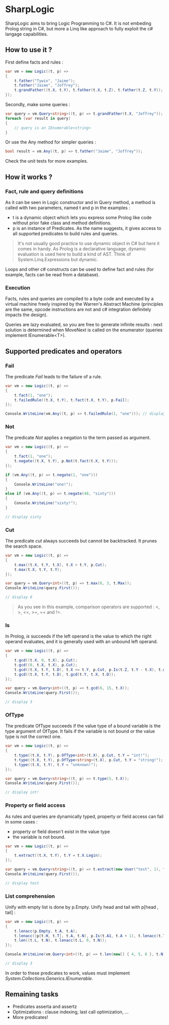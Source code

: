 # SharpLogic

SharpLogic aims to bring Logic Programming to C#. It is not embeding Prolog string in C#, but more a Linq like approach to fully exploit the c# langage capabilities.

## How to use it ?

First define facts and rules :

```csharp
var vm = new Logic((t, p) =>
{
    t.father("Tywin", "Jaime");
    t.father("Jaime", "Joffrey");
    t.grandFather((t.X, t.Y), t.father(t.X, t.Z), t.father(t.Z, t.Y));
});
```

Secondly, make some queries :

```csharp
var query = vm.Query<string>((t, p) => t.grandFather(t.X, "Joffrey"));
foreach (var result in query)
{
    // query is an IEnumerable<string>
}
```

Or use the Any method for simpler queries :

```csharp
bool result = vm.Any((t, p) => t.father("Jaime", "Joffrey"));
```

Check the unit tests for more examples.

## How it works ?

### Fact, rule and query definitions

As it can be seen in Logic constructor and in Query method, a method is called with two parameters, named t and p in the examples :

- t is a dynamic object which lets you express some Prolog like code without prior fake class and method definitions.
- p is an instance of Predicates. As the name suggests, it gives access to all supported predicates to build rules and queries.

> It's not usually good practice to use dynamic object in C# but here it comes in handy. As Prolog is a declarative language, dynamic evaluation is used here to build a kind of AST. Think of System.Linq.Expressions but dynamic.

Loops and other c# constructs can be used to define fact and rules (for example, facts can be read from a database).

### Execution

Facts, rules and queries are compiled to a byte code and executed by a virtual machine freely inspired by the Warren's Abstract Machine (principles are the same, opcode instructions are not and c# integration definitely impacts the design).

Queries are lazy evaluated, so you are free to generate infinite results : next solution is determined when MoveNext is called on the enumerator (queries implement IEnumerable\<T\>).

## Supported predicates and operators

### Fail

The predicate _Fail_ leads to the failure of a rule.

```csharp
var vm = new Logic((t, p) =>
{
    t.fact(1, "one");
    t.failedRule((t.X, t.Y), t.fact(t.X, t.Y), p.Fail);
});

Console.WriteLine(vm.Any((t, p) => t.failedRule(1, "one"))); // display False
```

### Not

The predicate _Not_ applies a negation to the term passed as argument.

```csharp
var vm = new Logic((t, p) =>
{
    t.fact(1, "one");
    t.negate((t.X, t.Y), p.Not(t.fact(t.X, t.Y)));
});

if (vm.Any((t, p) => t.negate(1, "one")))
{
    Console.WriteLine("one!");
}
else if (vm.Any((t, p) => t.negate(48, "sixty")))
{
    Console.WriteLine("sixty!");
}

// display sixty
```

### Cut

The predicate _cut_ always succeeds but cannot be backtracked. It prunes the search space.

```csharp
var vm = new Logic((t, p) =>
{
    t.max((t.X, t.Y, t.X), t.X > t.Y, p.Cut);
    t.max(t.X, t.Y, t.Y);
});

var query = vm.Query<int>((t, p) => t.max(6, 3, t.Max));
Console.WriteLine(query.First());

// display 6
```

> As you see in this example, comparison operators are supported : <, >, <=, >=, == and !=.

### Is

In Prolog, _is_ succeeds if the left operand is the value to which the right operand evaluates, and it is generally used with an unbound left operand.

```csharp
var vm = new Logic((t, p) =>
{
    t.gcd((t.X, 0, t.X), p.Cut);
    t.gcd((0, t.X, t.X), p.Cut);
    t.gcd((t.X, t.Y, t.D), t.X <= t.Y, p.Cut, p.Is(t.Z, t.Y - t.X), t.gcd(t.X, t.Z, t.D));
    t.gcd((t.X, t.Y, t.D), t.gcd(t.Y, t.X, t.D));
});

var query = vm.Query<int>((t, p) => t.gcd(6, 15, t.X));
Console.WriteLine(query.First());

// display 3
```

### OfType

The predicate OfType succeeds if the value type of a bound variable is the type argument of OfType. It fails if the variable is not bound or the value type is not the correct one.

```csharp
var vm = new Logic((t, p) =>
{
    t.type((t.X, t.Y), p.OfType<int>(t.X), p.Cut, t.Y = "int!");
    t.type((t.X, t.Y), p.OfType<string>(t.X), p.Cut, t.Y = "string!");
    t.type((t.X, t.Y), t.Y = "unknown!");
});

var query = vm.Query<string>((t, p) => t.type(5, t.X));
Console.WriteLine(query.First());

// display int!
```

### Property or field access

As rules and queries are dynamically typed, property or field access can fail in some cases :

- property or field doesn't exist in the value type
- the variable is not bound.

```csharp
var vm = new Logic((t, p) =>
{
    t.extract((t.X, t.Y), t.Y = t.X.Login);
});

var query = vm.Query<string>((t, p) => t.extract(new User("test", 1), t.X));
Console.WriteLine(query.First());

// display test
```

### List comprehension

Unify with empty list is done by p.Empty. Unify head and tail with p[head , tail] :

```csharp
var vm = new Logic((t, p) =>
{
    t.lenacc(p.Empty, t.A, t.A);
    t.lenacc((p[t.H, t.T], t.A, t.N), p.Is(t.A1, t.A + 1), t.lenacc(t.T, t.A1, t.N));
    t.len((t.L, t.N), t.lenacc(t.L, 0, t.N));
});

Console.WriteLine(vm.Query<int>((t, p) => t.len(new[] { 4, 5, 6 }, t.N)).FirstOrDefault());

// display 3
```

In order to these predicates to work, values must implement _System.Collections.Generics.IEnumerable_.

## Remaining tasks

- Predicates asserta and assertz
- Optimizations : clause indexing, last call optimization, ...
- More predicates!
